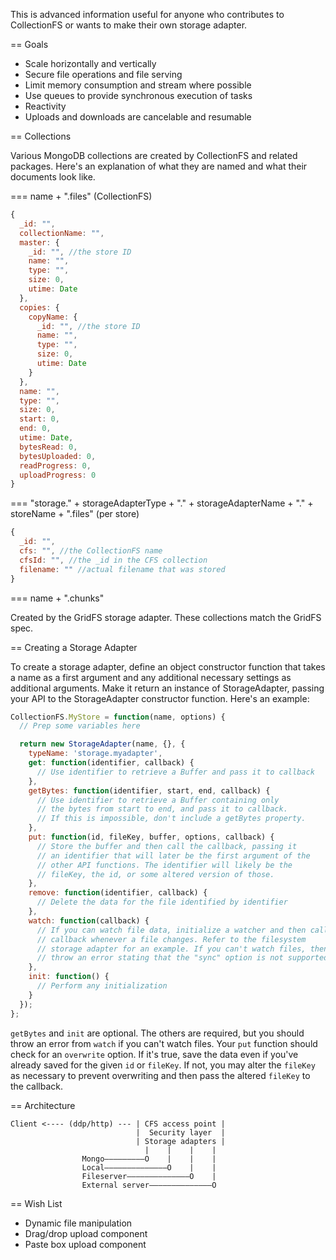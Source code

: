 This is advanced information useful for anyone who contributes to CollectionFS
or wants to make their own storage adapter.

== Goals

* Scale horizontally and vertically
* Secure file operations and file serving
* Limit memory consumption and stream where possible
* Use queues to provide synchronous execution of tasks
* Reactivity
* Uploads and downloads are cancelable and resumable

== Collections

Various MongoDB collections are created by CollectionFS and related packages.
Here's an explanation of what they are named and what their documents look like.

=== name + ".files" (CollectionFS)

```js
{
  _id: "",
  collectionName: "",
  master: {
    _id: "", //the store ID
    name: "",
    type: "",
    size: 0,
    utime: Date
  },
  copies: {
    copyName: {
      _id: "", //the store ID
      name: "",
      type: "",
      size: 0,
      utime: Date
    }
  },
  name: "",
  type: "",
  size: 0,
  start: 0,
  end: 0,
  utime: Date,
  bytesRead: 0,
  bytesUploaded: 0,
  readProgress: 0,
  uploadProgress: 0
}
```

=== "storage." + storageAdapterType + "." + storageAdapterName + "." + storeName + ".files" (per store)

```js
{
  _id: "",
  cfs: "", //the CollectionFS name
  cfsId: "", //the _id in the CFS collection
  filename: "" //actual filename that was stored
}
```

=== name + ".chunks"

Created by the GridFS storage adapter. These collections match the GridFS spec.

== Creating a Storage Adapter

To create a storage adapter, define an object constructor function that takes
a name as a first argument and any additional necessary settings as additional
arguments. Make it return an instance of StorageAdapter, passing your API to
the StorageAdapter constructor function. Here's an example:

```js
CollectionFS.MyStore = function(name, options) {
  // Prep some variables here

  return new StorageAdapter(name, {}, {
    typeName: 'storage.myadapter',
    get: function(identifier, callback) {
      // Use identifier to retrieve a Buffer and pass it to callback
    },
    getBytes: function(identifier, start, end, callback) {
      // Use identifier to retrieve a Buffer containing only
      // the bytes from start to end, and pass it to callback.
      // If this is impossible, don't include a getBytes property.
    },
    put: function(id, fileKey, buffer, options, callback) {
      // Store the buffer and then call the callback, passing it
      // an identifier that will later be the first argument of the
      // other API functions. The identifier will likely be the
      // fileKey, the id, or some altered version of those.
    },
    remove: function(identifier, callback) {
      // Delete the data for the file identified by identifier
    },
    watch: function(callback) {
      // If you can watch file data, initialize a watcher and then call
      // callback whenever a file changes. Refer to the filesystem
      // storage adapter for an example. If you can't watch files, then
      // throw an error stating that the "sync" option is not supported.
    },
    init: function() {
      // Perform any initialization
    }
  });
};
```

`getBytes` and `init` are optional. The others are required, but you should throw
an error from `watch` if you can't watch files. Your `put` function should check
for an `overwrite` option. If it's true, save the data even if you've already
saved for the given `id` or `fileKey`. If not, you may alter the `fileKey` as
necessary to prevent overwriting and then pass the altered `fileKey` to the
callback.

== Architecture

```
Client <---- (ddp/http) --- | CFS access point |
                            |  Security layer  |
                            | Storage adapters |
                              |    |    |    |
                Mongo–––––––––O    |    |    |
                Local––––––––––––––O    |    |
                Fileserver––––––––––––––O    |
                External server––––––––––––––O
```

== Wish List

* Dynamic file manipulation
* Drag/drop upload component
* Paste box upload component